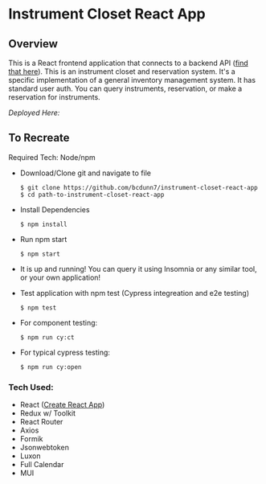 # Instrument Closet React App


## Overview
This is a React frontend application that connects to a backend API ([find that here](https://github.com/bcdunn7/Instrument-Closet-Backend)). This is an instrument closet and reservation system. It's a specific implementation of a general inventory management system. It has standard user auth. You can query instruments, reservation, or make a reservation for instruments.

*Deployed Here:* []()

## To Recreate
Required Tech: Node/npm

* Download/Clone git and navigate to file

    ```
    $ git clone https://github.com/bcdunn7/instrument-closet-react-app
    $ cd path-to-instrument-closet-react-app
    ```

* Install Dependencies

    ```
    $ npm install
    ```

* Run npm start

    ```
    $ npm start
    ```

* It is up and running! You can query it using Insomnia or any similar tool, or your own application!

* Test application with npm test (Cypress integreation and e2e testing)

    ```
    $ npm test
    ```

* For component testing:
    ```
    $ npm run cy:ct
    ```

* For typical cypress testing:
    ```
    $ npm run cy:open
    ```

### **Tech Used:**
- React ([Create React App](https://github.com/facebook/create-react-app))
- Redux w/ Toolkit
- React Router
- Axios
- Formik
- Jsonwebtoken
- Luxon
- Full Calendar
- MUI
